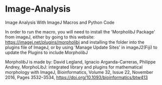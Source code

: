 # Image-Analysis
Image Analysis With ImageJ Macros and Python Code

In order to run the macro, you will need to install the 'MorpholibJ Package' from imageJ, either by going to this website:
https://imagej.net/plugins/morpholibj
and installing the folder into the plugins file of ImageJ, or by using 'Manage Update Sites' in imageJ2(Fiji) to update the Plugins to include MorpholibJ


MorpholibJ is made by:
David Legland, Ignacio Arganda-Carreras, Philippe Andrey, MorphoLibJ: integrated library and plugins for mathematical morphology with ImageJ, Bioinformatics, Volume 32, Issue 22, November 2016, Pages 3532–3534, https://doi.org/10.1093/bioinformatics/btw413
